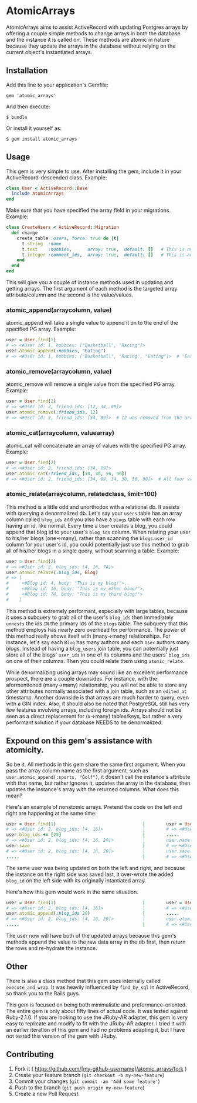 # AtomicArrays

AtomicArrays aims to assist ActiveRecord with updating Postgres arrays by offering a couple simple methods to change arrays in both the database and the instance it is called on. These methods are atomic in nature because they update the arrays in the database without relying on the current object's instantiated arrays.

## Installation

Add this line to your application's Gemfile:

    gem 'atomic_arrays'

And then execute:

    $ bundle

Or install it yourself as:

    $ gem install atomic_arrays

## Usage
This gem is very simple to use. After installing the gem, include it in your ActiveRecord-descended class. Example:
```ruby
class User < ActiveRecord::Base
  include AtomicArrays
end
```
Make sure that you have specified the array field in your migrations. Example:
```ruby
class CreateUsers < ActiveRecord::Migration
  def change
    create_table :users, force: true do |t|
      t.string  :name
      t.text    :hobbies,      array: true,  default: []   # This is an array of strings
      t.integer :comment_ids,  array: true,  default: []   # This is an array of ints
    end
  end
end
```

This will give you a couple of instance methods used in updating and getting arrays. The first argument of each method is the targeted array attribute/column and the second is the value/values.

### atomic_append(arraycolumn, value)
atomic_append will take a single value to append it on to the end of the specified PG array. Example:
```ruby
user = User.find(1)
# => <#User id: 1, hobbies: ["Basketball", "Racing"]>
user.atomic_append(:hobbies, "Eating")
# => <#User id: 1, hobbies: ["Basketball", "Racing", "Eating"]>  # "Eating" was appended to the array in the db.
```

### atomic_remove(arraycolumn, value)
atomic_remove will remove a single value from the specified PG array. Example:
```ruby
user = User.find(2)
# => <#User id: 2, friend_ids: [12, 34, 89]>
user.atomic_remove(:friend_ids, 12)
# => <#User id: 2, friend_ids: [34, 89]>  # 12 was removed from the array in the db.
```

### atomic_cat(arraycolumn, valuearray)
atomic_cat will concatenate an array of values with the specified PG array. Example:
```ruby
user = User.find(2)
# => <#User id: 2, friend_ids: [34, 89]>
user.atomic_cat(:friend_ids, [34, 30, 56, 90])
# => <#User id: 2, friend_ids: [34, 89, 34, 30, 56, 90]>  # All four values were concatenated with the array in the db.
```

### atomic_relate(arraycolumn, relatedclass, limit=100)
This method is a little odd and unorthodox with a relational db. It assists with querying a denormalized db. Let's say your `users` table has an array column called `blog_ids` and you also have a `blogs` table with each row having an id, like normal. Every time a `User` creates a blog, you could append that blog id to your user's `blog_ids` column. When relating your user to his/her blogs (one->many), rather than scanning the `blogs`.`user_id` column for your user's id, you could potentially just use this method to grab all of his/her blogs in a single query, without scanning a table. Example:
```ruby
user = User.find(2)
# => <#User id: 2, blog_ids: [4, 16, 74]>
user.atomic_relate(:blog_ids, Blog)
# => [
#     <#Blog id: 4, body: "This is my blog!">,
#     <#Blog id: 16, body: "This is my other blog!">,
#     <#Blog id: 74, body: "This is my third blog!">
#    ]
```
This method is extremely performant, especially with large tables, because it uses a subquery to grab all of the user's `blog_ids` then immediately `unnests` the ids `IN` the primary ids of the `blogs` table. The subquery that this method employs has nearly zero overhead for performance. The power of this method really shows itself with (many->many) relationships. For instance, let's say each `Blog` has many authors and each `User` authors many blogs. Instead of having a `blog_users` join table, you can potentially just store all of the blogs' `user_ids` in one of its columns and the users' `blog_ids` on one of their columns. Then you could relate them using `atomic_relate`.

While denormalizing using arrays may sound like an excellent performance prospect, there are a couple downsides. For instance, with the aformentioned (many->many) relationship, you will not be able to store any other attributes normally associated with a join table, such as an `edited_at` timestamp. Another downside is that arrays are much harder to query, even with a GIN index. Also, it should also be noted that PostgreSQL still has very few features involving arrays, including foreign ids. Arrays should not be seen as a direct replacement for (x->many) tables/keys, but rather a very performant solution if your database NEEDS to be denormalized.


## Expound on this gem's assistance with atomicity.
So be it. All methods in this gem share the same first argument. When you pass the array column name as the first argument, such as `user.atomic_append(:sports, "Golf")`, it doesn't call the instance's attribute with that name, but rather ignores it, updates the array in the database, then updates the instance's array with the returned columns. What does this mean?

Here's an example of nonatomic arrays. Pretend the code on the left and right are happening at the same time:
```ruby
user = User.find(1)                                 |        user = User.find(1)
# => <#User id: 2, blog_ids: [4, 16]>               |        # => <#User id: 2, blog_ids: [4, 16]>
user.blog_ids += [20]                               |        .....
# => <#User id: 2, blog_ids: [4, 16, 20]>           |        user.name += ["John"]
user.save                                           |        # => <#User id: 2, names: ["John"], blog_ids: [4, 16]>
# => <#User id: 2, blog_ids: [4, 16, 20]>           |        user.save
.....                                               |        # => <#User id: 2, names: ["John"], blog_ids: [4, 16]>
```
The same user was being updated on both the left and right, and because the instance on the right side was saved last, it over-wrote the added `blog_id` on the left side with its originally intantiated array.

Here's how this gem would work in the same situation.
```ruby
user = User.find(1)                                 |        user = User.find(1)
# => <#User id: 2, blog_ids: [4, 16]>               |        # => <#User id: 2, blog_ids: [4, 16]>
user.atomic_append(:blog_ids 20)                    |        .....
# => <#User id: 2, blog_ids: [4, 16, 20]>           |        user.atomic_append(:name, "John")
.....                                               |        # => <#User id: 2, names: ["John"], blog_ids: [4, 16, 20]>
```
The user now will have both of the updated arrays because this gem's methods append the value to the raw data array in the db first, then return the rows and re-hydrate the instance.

## Other

There is also a class method that this gem uses internally called `execute_and_wrap`. It was heavily influenced by `find_by_sql` in ActiveRecord, so thank you to the Rails guys.

This gem is focused on being both minimalistic and preformance-oriented. The entire gem is only about fifty lines of actual code. It was tested against Ruby-2.1.0. If you are looking to use the JRuby-AR adapter, this gem is very easy to replicate and modify to fit with the JRuby-AR adapter. I tried it with an earlier iteration of this gem and had no problems adapting it, but I have not tested this version of the gem with JRuby.



## Contributing

1. Fork it ( https://github.com/[my-github-username]/atomic_arrays/fork )
2. Create your feature branch (`git checkout -b my-new-feature`)
3. Commit your changes (`git commit -am 'Add some feature'`)
4. Push to the branch (`git push origin my-new-feature`)
5. Create a new Pull Request
